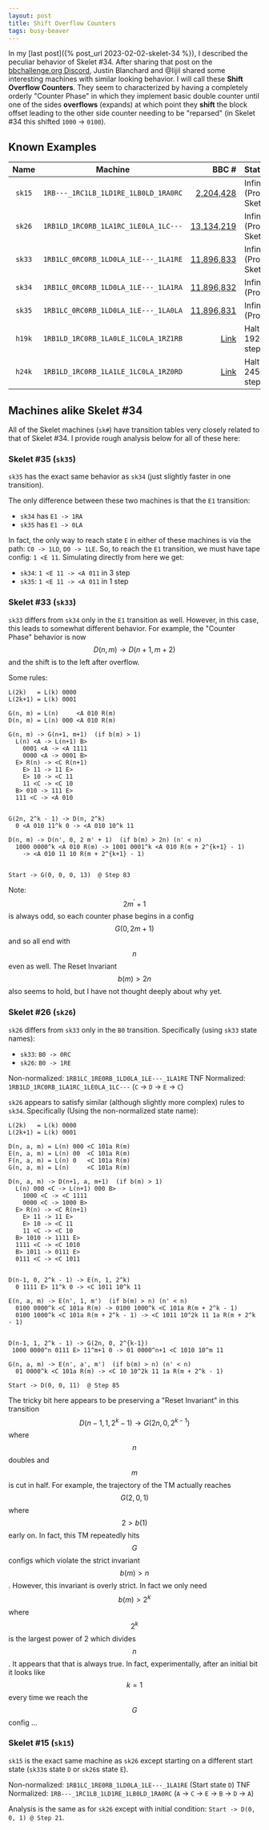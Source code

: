```yaml
---
layout: post
title: Shift Overflow Counters
tags: busy-beaver
---
```


In my [last post]({% post_url 2023-02-02-skelet-34 %}), I described the peculiar behavior of Skelet \#34. After sharing that post on the [bbchallenge.org Discord](https://discord.gg/3uqtPJA9Uv), Justin Blanchard and @Iijil shared some interesting machines with similar looking behavior. I will call these **Shift Overflow Counters**. They seem to characterized by having a completely orderly "Counter Phase" in which they implement basic double counter until one of the sides **overflows** (expands) at which point they **shift** the block offset leading to the other side counter needing to be "reparsed" (in Skelet \#34 this shifted `1000` -> `0100`).

## Known Examples

| Name | Machine | BBC # | Status |
| :-: | :-: | -: | :- |
| `sk15` | `1RB---_1RC1LB_1LD1RE_1LB0LD_1RA0RC` | [2,204,428](https://bbchallenge.org/2204428) | Infinite (Proof Sketch) |
| `sk26` | `1RB1LD_1RC0RB_1LA1RC_1LE0LA_1LC---` | [13,134,219](https://bbchallenge.org/13134219) | Infinite (Proof Sketch) |
| `sk33` | `1RB1LC_0RC0RB_1LD0LA_1LE---_1LA1RE` | [11,896,833](https://bbchallenge.org/11896833) | Infinite (Proof Sketch) |
| `sk34` | `1RB1LC_0RC0RB_1LD0LA_1LE---_1LA1RA` | [11,896,832](https://bbchallenge.org/11896832) | Infinite (Proven) |
| `sk35` | `1RB1LC_0RC0RB_1LD0LA_1LE---_1LA0LA` | [11,896,831](https://bbchallenge.org/11896831) | Infinite (Proven) |
| `h19k` | `1RB1LD_1RC0RB_1LA0LE_1LC0LA_1RZ1RB` | [Link](https://bbchallenge.org/1RB1LD_1RC0RB_1LA0LE_1LC0LA_1RZ1RB&s=30000) | Halt in 19283 steps |
| `h24k` | `1RB1LD_1RC0RB_1LA1LE_1LC0LA_1RZ0RD` | [Link](https://bbchallenge.org/1RB1LD_1RC0RB_1LA1LE_1LC0LA_1RZ0RD&s=30000) | Halt in 24567 steps |


## Machines alike Skelet \#34

All of the Skelet machines (`sk#`) have transition tables very closely related to that of Skelet \#34. I provide rough analysis below for all of these here:


### Skelet \#35 (`sk35`)

`sk35` has the exact same behavior as `sk34` (just slightly faster in one transition).

The only difference between these two machines is that the `E1` transition:
 * `sk34` has `E1 -> 1RA`
 * `sk35` has `E1 -> 0LA`

In fact, the only way to reach state `E` in either of these machines is via the path: `C0 -> 1LD`, `D0 -> 1LE`. So, to reach the `E1` transition, we must have tape config: `1 <E 11`. Simulating directly from here we get:
 * `sk34`: `1 <E 11 -> <A 011` in 3 step
 * `sk35`: `1 <E 11 -> <A 011` in 1 step


### Skelet \#33 (`sk33`)

`sk33` differs from `sk34` only in the `E1` transition as well. However, in this case, this leads to somewhat different behavior. For example, the "Counter Phase" behavior is now $$ D(n, m) \to D(n+1, m+2) $$ and the shift is to the left after overflow.

Some rules:
```
L(2k)   = L(k) 0000
L(2k+1) = L(k) 0001

G(n, m) = L(n)     <A 010 R(m)
D(n, m) = L(n) 000 <A 010 R(m)

G(n, m) -> G(n+1, m+1)  (if b(m) > 1)
  L(n) <A -> L(n+1) B>
    0001 <A -> <A 1111
    0000 <A -> 0001 B>
  E> R(n) -> <C R(n+1)
    E> 11 -> 11 E>
    E> 10 -> <C 11
    11 <C -> <C 10
  B> 010 -> 111 E>
  111 <C -> <A 010


G(2n, 2^k - 1) -> D(n, 2^k)
  0 <A 010 11^k 0 -> <A 010 10^k 11

D(n, m) -> D(n', 0, 2 m' + 1)  (if b(m) > 2n) (n' < n)
  1000 0000^k <A 010 R(m) -> 1001 0001^k <A 010 R(m + 2^{k+1} - 1)
    -> <A 010 11 10 R(m + 2^{k+1} - 1)


Start -> G(0, 0, 0, 13)  @ Step 83
```

Note: $$2 m^\prime + 1$$ is always odd, so each counter phase begins in a config $$G(0, 2m+1)$$ and so all end with $$n$$ even as well. The Reset Invariant $$b(m) > 2n$$ also seems to hold, but I have not thought deeply about why yet.


### Skelet \#26 (`sk26`)

`sk26` differs from `sk33` only in the `B0` transition. Specifically (using `sk33` state names):
 * `sk33`: `B0 -> 0RC`
 * `sk26`: `B0 -> 1RE`

Non-normalized: `1RB1LC_1RE0RB_1LD0LA_1LE---_1LA1RE`
TNF Normalized: `1RB1LD_1RC0RB_1LA1RC_1LE0LA_1LC---` (`C` -> `D` -> `E` -> `C`)

`sk26` appears to satisfy similar (although slightly more complex) rules to `sk34`. Specifically (Using the non-normalized state name):

```
L(2k)   = L(k) 0000
L(2k+1) = L(k) 0001

D(n, a, m) = L(n) 000 <C 101a R(m)
E(n, a, m) = L(n) 00  <C 101a R(m)
F(n, a, m) = L(n) 0   <C 101a R(m)
G(n, a, m) = L(n)     <C 101a R(m)

D(n, a, m) -> D(n+1, a, m+1)  (if b(m) > 1)
  L(n) 000 <C -> L(n+1) 000 B>
    1000 <C -> <C 1111
    0000 <C -> 1000 B>
  E> R(n) -> <C R(n+1)
    E> 11 -> 11 E>
    E> 10 -> <C 11
    11 <C -> <C 10
  B> 1010 -> 1111 E>
  1111 <C -> <C 1010
  B> 1011 -> 0111 E>
  0111 <C -> <C 1011


D(n-1, 0, 2^k - 1) -> E(n, 1, 2^k)
  0 1111 E> 11^k 0 -> <C 1011 10^k 11

E(n, a, m) -> E(n', 1, m')  (if b(m) > n) (n' < n)
  0100 0000^k <C 101a R(m) -> 0100 1000^k <C 101a R(m + 2^k - 1)
  0100 1000^k <C 101a R(m + 2^k - 1) -> <C 1011 10^2k 11 1a R(m + 2^k - 1)


D(n-1, 1, 2^k - 1) -> G(2n, 0, 2^{k-1})
 1000 0000^n 0111 E> 11^m+1 0 -> 01 0000^n+1 <C 1010 10^m 11

G(n, a, m) -> E(n', a', m')  (if b(m) > n) (n' < n)
  01 0000^k <C 101a R(m) -> <C 10 10^2k 11 1a R(m + 2^k - 1)

Start -> D(0, 0, 11)  @ Step 85
```

The tricky bit here appears to be preserving a "Reset Invariant" in this transition $$D(n-1, 1, 2^k - 1) \to G(2n, 0, 2^{k-1})$$ where $$n$$ doubles and $$m$$ is cut in half. For example, the trajectory of the TM actually reaches $$G(2, 0, 1)$$ where $$2 > b(1)$$ early on. In fact, this TM repeatedly hits $$G$$ configs which violate the strict invariant $$b(m) > n$$. However, this invariant is overly strict. In fact we only need $$b(m) > 2^k$$ where $$2^k$$ is the largest power of 2 which divides $$n$$. It appears that that is always true. In fact, experimentally, after an initial bit it looks like $$k = 1$$ every time we reach the $$G$$ config ...


### Skelet \#15 (`sk15`)

`sk15` is the exact same machine as `sk26` except starting on a different start state (`sk33`s state `D` or `sk26`s state `E`).

Non-normalized: `1RB1LC_1RE0RB_1LD0LA_1LE---_1LA1RE` (Start state `D`)
TNF Normalized: `1RB---_1RC1LB_1LD1RE_1LB0LD_1RA0RC` (`A` -> `C` -> `E` -> `B` -> `D` -> `A`)

Analysis is the same as for `sk26` except with initial condition: `Start -> D(0, 0, 1) @ Step 21`.
